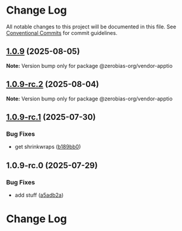 # Change Log

All notable changes to this project will be documented in this file.
See [Conventional Commits](https://conventionalcommits.org) for commit guidelines.

## [1.0.9](https://github.com/zerobias-org/vendor/compare/@zerobias-org/vendor-apptio@1.0.9-rc.2...@zerobias-org/vendor-apptio@1.0.9) (2025-08-05)

**Note:** Version bump only for package @zerobias-org/vendor-apptio





## [1.0.9-rc.2](https://github.com/zerobias-org/vendor/compare/@zerobias-org/vendor-apptio@1.0.9-rc.1...@zerobias-org/vendor-apptio@1.0.9-rc.2) (2025-08-04)

**Note:** Version bump only for package @zerobias-org/vendor-apptio





## [1.0.9-rc.1](https://github.com/zerobias-org/vendor/compare/@zerobias-org/vendor-apptio@1.0.9-rc.0...@zerobias-org/vendor-apptio@1.0.9-rc.1) (2025-07-30)


### Bug Fixes

* get shrinkwraps ([b189bb0](https://github.com/zerobias-org/vendor/commit/b189bb0cf53ad66427530ccc0eab7824527942d3))





## 1.0.9-rc.0 (2025-07-29)


### Bug Fixes

* add stuff ([a5adb2a](https://github.com/zerobias-org/vendor/commit/a5adb2aecd0670c42e9077affecb6a047bf30fc6))





# Change Log
